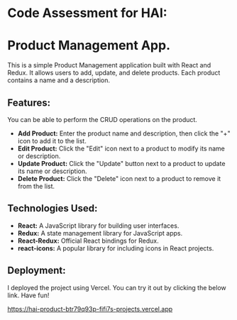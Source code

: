 # Code Assessment for HAI:
# Product Management App.
This is a simple Product Management application built with React and Redux. It allows users to add, update, and delete products. Each product contains a name and a description.

## Features:

You can be able to perform the CRUD operations on the product.

- **Add Product:** Enter the product name and description, then click the "+" icon to add it to the list.
- **Edit Product:** Click the "Edit" icon next to a product to modify its name or description.
- **Update Product:** Click the "Update" button next to a product to update its name or description.
- **Delete Product:** Click the "Delete" icon next to a product to remove it from the list.


## Technologies Used:

- **React:** A JavaScript library for building user interfaces.
- **Redux:** A state management library for JavaScript apps.
- **React-Redux:** Official React bindings for Redux.
- **react-icons:** A popular library for including icons in React projects.

## Deployment:
I deployed the project using Vercel. You can try it out by clicking the below link. Have fun!

https://hai-product-btr79q93p-fifi7s-projects.vercel.app




